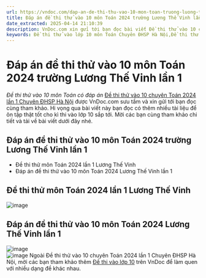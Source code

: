 ```yaml
---
url: https://vndoc.com/dap-an-de-thi-thu-vao-10-mon-toan-truong-luong-the-vinh-lan-1-317520
title: Đáp án đề thi thử vào 10 môn Toán 2024 trường Lương Thế Vinh lần 1 - Đề thi thử vào 10 môn Toán có đáp án - VnDoc.com
date_extracted: 2025-04-14 21:10:39
description: VnDoc.com xin gửi tới bạn đọc bài viết Đề thi thử vào 10 chuyên Toán 2024 lần 1 Chuyên ĐHSP Hà Nội. Mời các bạn cùng tham khảo chi tiết bài viết dưới đây nhé.
keywords: Đề thi thử vào lớp 10 môn Toán Chuyên ĐHSP Hà Nội,Đề thi thử vào lớp 10 môn Toán,Đề thi thử vào lớp 10,đề thi thử,đề thi tuyển sinh lớp 10,đề thi tuyển sinh lớp 10 môn Toán,đề thi thử vào 10 môn toán,đề thi toán vào 10,Đề thi thử vào 10 chuyên Toán 2024 lần 1 Chuyên ĐHSP Hà Nội
---
```


# Đáp án đề thi thử vào 10 môn Toán 2024 trường Lương Thế Vinh lần 1
 _Đề thi thử vào 10 môn Toán có đáp án_
[Đề thi thử vào 10 chuyên Toán 2024 lần 1 Chuyên ĐHSP Hà Nội](<https://vndoc.com/dap-an-de-thi-thu-vao-10-mon-toan-truong-luong-the-vinh-lan-1-317520>) được VnDoc.com sưu tầm và xin gửi tới bạn đọc cùng tham khảo. Hi vọng qua bài viết này bạn đọc có thêm nhiều tài liệu để ôn tập thật tốt cho kì thi vào lớp 10 sắp tới. Mời các bạn cùng tham khảo chi tiết và tải về bài viết dưới đây nhé.
## Đáp án đề thi thử vào 10 môn Toán 2024 trường Lương Thế Vinh lần 1
  * Đề thi thử môn Toán 2024 lần 1 Lương Thế Vinh
  * Đáp án đề thi thử vào 10 môn Toán 2024 Lương Thế Vinh lần 1

## **Đề thi thử môn Toán 2024 lần 1 Lương Thế Vinh**
![image](https://i.vdoc.vn/data/image/2024/03/26/de-thi-thu-vao-lop-10-nam-2024-truong-luong-the-vinh-lan-1-anh.jpg)
## Đáp án đề thi thử vào 10 môn Toán 2024 Lương Thế Vinh lần 1
![image](https://i.vdoc.vn/data/image/2024/03/26/de-thi-thu-vao-lop-10-nam-2024-truong-luong-the-vinh-lan-1-anh-1.jpg)  
![image](https://i.vdoc.vn/data/image/2024/03/26/de-thi-thu-vao-lop-10-nam-2024-truong-luong-the-vinh-lan-1-anh-2.jpg)
Ngoài Đề thi thử vào 10 chuyên Toán 2024 lần 1 Chuyên ĐHSP Hà Nội, mời các bạn tham khảo thêm [Đề thi vào lớp 10](<https://vndoc.com/luyen-thi-vao-lop10>) trên VnDoc để làm quen với nhiều dạng đề khác nhau.
